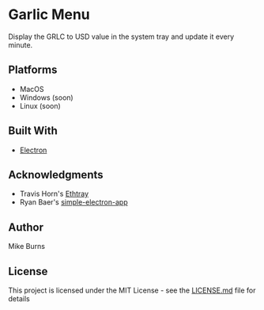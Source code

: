 # Garlic Menu

Display the GRLC to USD value in the system tray and update it every minute.

## Platforms

* MacOS
* Windows (soon)
* Linux (soon)

## Built With

* [Electron](https://electronjs.org/)

## Acknowledgments

* Travis Horn's [Ethtray](https://github.com/travishorn/ethtray)
* Ryan Baer's [simple-electron-app](https://github.com/ryanbaer/simple-electron-app)

## Author

Mike Burns

## License

This project is licensed under the MIT License - see the [LICENSE.md](LICENSE.md) file for details
